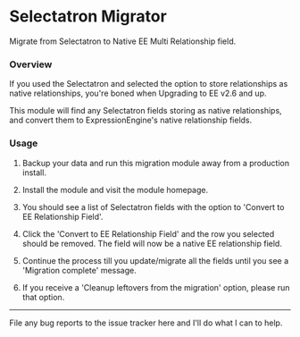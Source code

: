 # Selectatron Migrator

Migrate from Selectatron to Native EE Multi Relationship field.

### Overview

If you used the Selectatron and selected the option to store relationships as native relationships, you're boned when Upgrading to EE v2.6 and up.

This module will find any Selectatron fields storing as native relationships, and convert them to ExpressionEngine's native relationship fields.

### Usage

1. Backup your data and run this migration module away from a production install.

2. Install the module and visit the module homepage.
3. You should see a list of Selectatron fields with the option to 'Convert to EE Relationship Field'.
4. Click the 'Convert to EE Relationship Field' and the row you selected should be removed. The field will now be a native EE relationship field.
5. Continue the process till you update/migrate all the fields until you see a 'Migration complete' message.
6. If you receive a 'Cleanup leftovers from the migration' option, please run that option.

* * *

File any bug reports to the issue tracker here and I'll do what I can to help.

